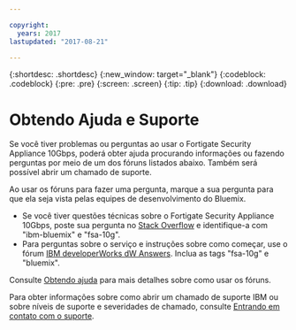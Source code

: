 ```yaml
---

copyright:
  years: 2017
lastupdated: "2017-08-21"

---
```


{:shortdesc: .shortdesc}
{:new_window: target="_blank"}
{:codeblock: .codeblock}
{:pre: .pre}
{:screen: .screen}
{:tip: .tip}
{:download: .download}

# Obtendo Ajuda e Suporte

Se você tiver problemas ou perguntas ao usar o Fortigate Security Appliance 10Gbps, poderá obter ajuda procurando informações ou fazendo perguntas por meio de um dos fóruns listados abaixo. Também será possível abrir um chamado de suporte.

Ao usar os fóruns para fazer uma pergunta, marque a sua pergunta para que ela seja vista pelas equipes de desenvolvimento do Bluemix.

* Se você tiver questões técnicas sobre o Fortigate Security Appliance 10Gbps, poste sua pergunta no [Stack Overflow](https://stackoverflow.com/search?q=fsa-10g+ibm-bluemix) e identifique-a com "ibm-bluemix" e "fsa-10g".
* Para perguntas sobre o serviço e instruções sobre como começar, use o fórum [IBM developerWorks dW Answers](https://developer.ibm.com/answers/topics/fsa-10g.html?smartspace=bluemix). Inclua as tags "fsa-10g" e "bluemix".

Consulte
[Obtendo
ajuda](https://console.bluemix.net/docs/support/index.html#getting-help) para mais detalhes sobre como usar os fóruns.

Para obter informações sobre como abrir um chamado de suporte IBM ou sobre níveis de suporte e severidades de chamado, consulte [Entrando em contato com o suporte](https://console.bluemix.net/docs/support/index.html#contacting-support).
